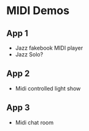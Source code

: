 # MIDI Demos

## App 1

- Jazz fakebook MIDI player
- Jazz Solo?

## App 2

- Midi controlled light show

## App 3

- Midi chat room
